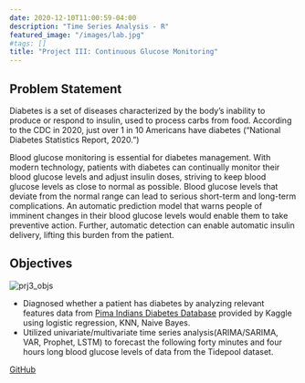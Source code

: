 ```yaml
---
date: 2020-12-10T11:00:59-04:00
description: "Time Series Analysis - R"
featured_image: "/images/lab.jpg"
#tags: []
title: "Project III: Continuous Glucose Monitoring"
---
```

## Problem Statement
Diabetes is a set of diseases characterized by the body’s inability to produce or respond to insulin, used to process carbs from food. According to the CDC in 2020, just over 1 in 10 Americans have diabetes (“National Diabetes Statistics Report, 2020.”)

Blood glucose monitoring is essential for diabetes management. With modern technology, patients with diabetes can continually monitor their blood glucose levels and adjust insulin doses, striving to keep blood glucose levels as close to normal as possible. Blood glucose levels that deviate from the normal range can lead to serious short-term and long-term complications. An automatic prediction model that warns people of imminent changes in their blood glucose levels would enable them to take preventive action. Further, automatic detection can enable automatic insulin delivery, lifting this burden from the patient.

## Objectives
![prj3_objs](/images/prj3_objs.png)

* Diagnosed whether a patient has diabetes by analyzing relevant features data from [Pima Indians Diabetes Database](https://www.kaggle.com/uciml/pima-indians-diabetes-database) provided by Kaggle using logistic regression, KNN, Naive Bayes.
* Utilized univariate/multivariate time series analysis(ARIMA/SARIMA, VAR, Prophet, LSTM) to forecast the following forty minutes and four hours long blood glucose levels of data from the Tidepool dataset.

[GitHub](https://github.com/A-Y-Yang/CSP-571-Continuous-Glucose-Monitoring-master)
